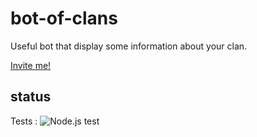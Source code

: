 # bot-of-clans
Useful bot that display some information about your clan.

[Invite me!](https://discord.com/api/oauth2/authorize?client_id=770405894785597470&permissions=8&scope=bot)

## status

Tests : ![Node.js test](https://github.com/clementvtrd/bot-of-clans/workflows/Node.js%20test/badge.svg)